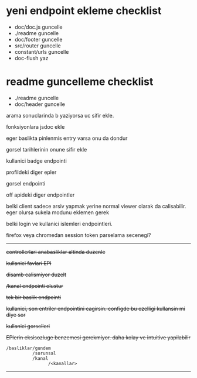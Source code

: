 # yeni endpoint ekleme checklist
- doc/doc.js guncelle
- ./readme guncelle
- doc/footer guncelle
- src/router guncelle 
- constant/urls guncelle 
- doc-flush yaz

# readme guncelleme checklist
- ./readme guncelle
- doc/header guncelle


arama sonuclarinda b yaziyorsa uc sifir ekle.

fonksiyonlara jsdoc ekle 

<!-- https://eksisozluk.com/23-ocak-2022-wolf-pubda-oldurulesiye-dovulmek--7154265 --> 
eger baslikta pinlenmis entry varsa onu da dondur

gorsel tarihlerinin onune sifir ekle

kullanici badge endpointi

profildeki diger epler

gorsel endpointi 

off apideki diger endpointler

belki client sadece arsiv yapmak yerine normal viewer olarak da calisabilir.
eger olursa sukela modunu eklemen gerek


belki login ve kullanici islemleri endpointleri.

firefox veya chromedan session token parselama secenegi?

---

~~controllerlari anabasliklar altinda duzenle~~

~~kullanici favlari EPI~~

~~disamb calismiyor duzelt~~

~~/kanal endpointi olustur~~

~~tek bir baslik endpointi~~

~~kullanici, son entriler endpointini cagirsin. configde bu ozelligi kullansin mi diye sor~~

~~kullanici gorselleri~~

~~EPlerin eksisozluge benzemesi gerekmiyor. daha kolay ve intuitive yapilabilir~~

```
/basliklar/gundem
          /sorunsal
          /kanal
                /<kanallar>
```

---